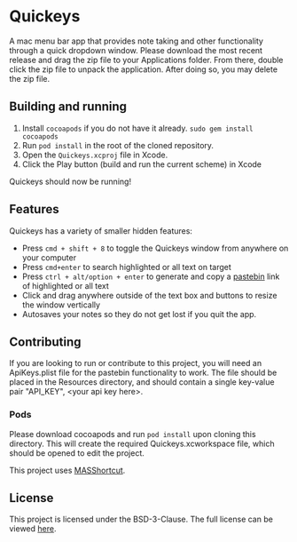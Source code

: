 # Quickeys
A mac menu bar app that provides note taking and other functionality through a quick dropdown window. Please download the most recent release and drag the zip file to your Applications folder. From there, double click the zip file to unpack the application. After doing so, you may delete the zip file.

## Building and running

1. Install `cocoapods` if you do not have it already. `sudo gem install cocoapods`
2. Run `pod install` in the root of the cloned repository.
3. Open the `Quickeys.xcproj` file in Xcode.
4. Click the Play button (build and run the current scheme) in Xcode

Quickeys should now be running!

## Features
Quickeys has a variety of smaller hidden features:

* Press `cmd + shift + 8` to toggle the Quickeys window from anywhere on your computer
* Press `cmd+enter` to search highlighted or all text on target
* Press `ctrl + alt/option + enter` to generate and copy a [pastebin](http://pastebin.com/) link of highlighted or all text
* Click and drag anywhere outside of the text box and buttons to resize the window vertically
* Autosaves your notes so they do not get lost if you quit the app.

## Contributing
If you are looking to run or contribute to this project, you will need an ApiKeys.plist file for the pastebin functionality to work. The file should be placed in the Resources directory, and should contain a single key-value pair "API\_KEY", \<your api key here\>.

### Pods
Please download cocoapods and run `pod install` upon cloning this directory. This will create the required Quickeys.xcworkspace file, which should be opened to edit the project.

This project uses [MASShortcut](https://github.com/shpakovski/MASShortcut).

## License
This project is licensed under the BSD-3-Clause.
The full license can be viewed [here](LICENSE).

